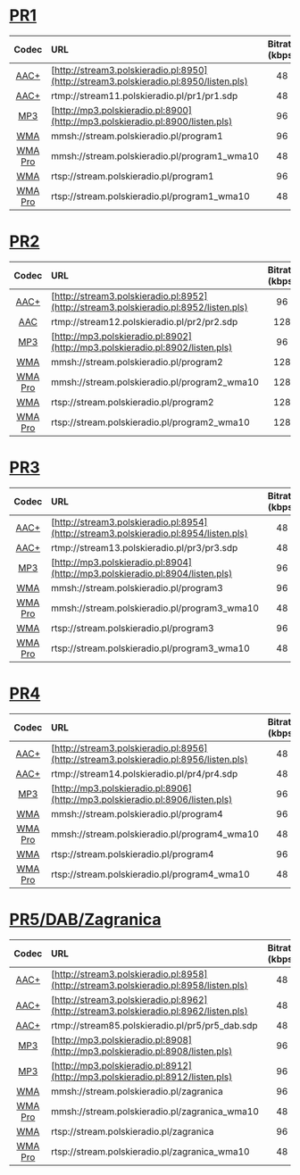 # [PR1](http://moje.polskieradio.pl/station/98/Jedynka)

| Codec | URL  | Bitrate (kbps) |
| :---: | :--- | :---: |
| [AAC+](probe/pr1-aac-http.txt) | [http://stream3.polskieradio.pl:8950](http://stream3.polskieradio.pl:8950/listen.pls) | 48 |
| [AAC+](probe/pr1-aac-rtmp.txt) | rtmp://stream11.polskieradio.pl/pr1/pr1.sdp | 48 |
| [MP3](probe/pr1-mp3.txt) | [http://mp3.polskieradio.pl:8900](http://mp3.polskieradio.pl:8900/listen.pls) | 96 |
| [WMA](probe/pr1-wma-mms.txt) | mmsh://stream.polskieradio.pl/program1 | 96 |
| [WMA Pro](probe/pr1-wma-pro-mms.txt) | mmsh://stream.polskieradio.pl/program1_wma10 | 48 |
| [WMA](probe/pr1-wma-rtsp.txt) | rtsp://stream.polskieradio.pl/program1 | 96 |
| [WMA Pro](probe/pr1-wma-pro-rtsp.txt) | rtsp://stream.polskieradio.pl/program1_wma10 | 48 |

# [PR2](http://moje.polskieradio.pl/station/99/Dwojka)

| Codec | URL  | Bitrate (kbps) |
| :---: | :--- | :---: |
| [AAC+](probe/pr2-aac-http.txt) | [http://stream3.polskieradio.pl:8952](http://stream3.polskieradio.pl:8952/listen.pls) | 96 |
| [AAC](probe/pr2-aac-rtmp.txt) | rtmp://stream12.polskieradio.pl/pr2/pr2.sdp | 128 |
| [MP3](probe/pr2-mp3.txt) | [http://mp3.polskieradio.pl:8902](http://mp3.polskieradio.pl:8902/listen.pls) | 96 |
| [WMA](probe/pr2-wma-mms.txt) | mmsh://stream.polskieradio.pl/program2 | 128 |
| [WMA Pro](probe/pr2-wma-pro-mms.txt) | mmsh://stream.polskieradio.pl/program2_wma10 | 128 |
| [WMA](probe/pr2-wma-rtsp.txt) | rtsp://stream.polskieradio.pl/program2 | 128 |
| [WMA Pro](probe/pr2-wma-pro-rtsp.txt) | rtsp://stream.polskieradio.pl/program2_wma10 | 128 |

# [PR3](http://moje.polskieradio.pl/station/100/Trojka)

| Codec | URL  | Bitrate (kbps) |
| :---: | :--- | :---: |
| [AAC+](probe/pr3-aac-http.txt) | [http://stream3.polskieradio.pl:8954](http://stream3.polskieradio.pl:8954/listen.pls) | 48 |
| [AAC+](probe/pr3-aac-rtmp.txt) | rtmp://stream13.polskieradio.pl/pr3/pr3.sdp | 48 |
| [MP3](probe/pr3-mp3.txt) | [http://mp3.polskieradio.pl:8904](http://mp3.polskieradio.pl:8904/listen.pls) | 96 |
| [WMA](probe/pr3-wma-mms.txt) | mmsh://stream.polskieradio.pl/program3 | 96 |
| [WMA Pro](probe/pr3-wma-pro-mms.txt) | mmsh://stream.polskieradio.pl/program3_wma10 | 48 |
| [WMA](probe/pr3-wma-rtsp.txt) | rtsp://stream.polskieradio.pl/program3 | 96 |
| [WMA Pro](probe/pr3-wma-pro-rtsp.txt) | rtsp://stream.polskieradio.pl/program3_wma10 | 48 |

# [PR4](http://moje.polskieradio.pl/station/101/Czworka)

| Codec | URL  | Bitrate (kbps) |
| :---: | :--- | :---: |
| [AAC+](probe/pr4-aac-http.txt) | [http://stream3.polskieradio.pl:8956](http://stream3.polskieradio.pl:8956/listen.pls) | 48 |
| [AAC+](probe/pr4-aac-rtmp.txt) | rtmp://stream14.polskieradio.pl/pr4/pr4.sdp | 48 |
| [MP3](probe/pr4-mp3.txt) | [http://mp3.polskieradio.pl:8906](http://mp3.polskieradio.pl:8906/listen.pls) | 96 |
| [WMA](probe/pr4-wma-mms.txt) | mmsh://stream.polskieradio.pl/program4 | 96 |
| [WMA Pro](probe/pr4-wma-pro-mms.txt) | mmsh://stream.polskieradio.pl/program4_wma10 | 48 |
| [WMA](probe/pr4-wma-rtsp.txt) | rtsp://stream.polskieradio.pl/program4 | 96 |
| [WMA Pro](probe/pr4-wma-pro-rtsp.txt) | rtsp://stream.polskieradio.pl/program4_wma10 | 48 |

# [PR5/DAB/Zagranica](http://moje.polskieradio.pl/station/137/Radio-Poland-DAB)

| Codec | URL  | Bitrate (kbps) |
| :---: | :--- | :---: |
| [AAC+](probe/pr5-aac-http-1.txt) | [http://stream3.polskieradio.pl:8958](http://stream3.polskieradio.pl:8958/listen.pls) | 48 |
| [AAC+](probe/pr5-aac-http-2.txt) | [http://stream3.polskieradio.pl:8962](http://stream3.polskieradio.pl:8962/listen.pls) | 48 |
| [AAC+](probe/pr5-aac-rtmp.txt) | rtmp://stream85.polskieradio.pl/pr5/pr5_dab.sdp | 48 |
| [MP3](probe/pr5-mp3-1.txt) | [http://mp3.polskieradio.pl:8908](http://mp3.polskieradio.pl:8908/listen.pls) | 96 |
| [MP3](probe/pr5-mp3-2.txt) | [http://mp3.polskieradio.pl:8912](http://mp3.polskieradio.pl:8912/listen.pls) | 96 |
| [WMA](probe/pr5-wma-mms.txt) | mmsh://stream.polskieradio.pl/zagranica | 96 |
| [WMA Pro](probe/pr5-wma-pro-mms.txt) | mmsh://stream.polskieradio.pl/zagranica_wma10 | 48 |
| [WMA](probe/pr5-wma-rtsp.txt) | rtsp://stream.polskieradio.pl/zagranica | 96 |
| [WMA Pro](probe/pr5-wma-pro-rtsp.txt) | rtsp://stream.polskieradio.pl/zagranica_wma10 | 48 |
